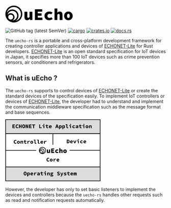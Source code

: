 ![logo](doc/img/logo.png)

![GitHub tag (latest SemVer)](https://img.shields.io/github/v/tag/cybergarage/uecho-rs)
[![cargo](https://github.com/cybergarage/uecho-rs/actions/workflows/cargo.yml/badge.svg)](https://github.com/cybergarage/uecho-rs/actions/workflows/cargo.yml)
[![crates.io](https://img.shields.io/badge/Rust-crates.io-orange)](https://crates.io/crates/echonet)
[![docs.rs](https://img.shields.io/badge/Rust-document-blue)](https://docs.rs/echonet/latest/echonet/)

The `uecho-rs` is a portable and cross-platform development framework for creating controller applications and devices of [ECHONET-Lite][enet] for Rust developers. [ECHONET-Lite][enet] is an open standard specification for IoT devices in Japan, it specifies more than 100 IoT devices such as crime prevention sensors, air conditioners and refrigerators.

## What is uEcho ?

The `uecho-rs` supports to control devices of [ECHONET-Lite][enet] or create the standard devices of the specification easily. To implement IoT controllers or devices of [ECHONET-Lite][enet], the developer had to understand and implement the communication middleware specification such as the message format and base sequences.

![](doc/img/framework.png)

However, the developer has only to set basic listeners to implement the devices and controllers because the `uecho-rs` handles other requests such as read and notification requests automatically.

[enet]:http://echonet.jp/english/
